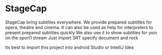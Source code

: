 # StageCap

StageCap bring subtitles everywhere.
We provide prepared subtitles for opera, theatre and cinema.
It can also be used as help for interpreters to present prepared subtitles quickly
We also use it to show subtitles for yoin on the sport1 stream
Just import SRT specify document and rock

Its best to import this project into android Studio or IntelliJ Idea